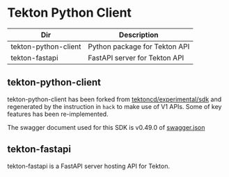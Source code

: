 # Tekton Python Client

| Dir  | Description                   |
|---|-------------------------------|
| tekton-python-client  | Python package for Tekton API |
| tekton-fastapi  | FastAPI server for Tekton API |


## tekton-python-client
tekton-python-client has been forked from [tektoncd/experimental/sdk](https://github.com/tektoncd/experimental/tree/main/sdk) and regenerated by the instruction in `hack` to make use of V1 APIs.
Some of key features has been re-implemented.

The swagger document used for this SDK is v0.49.0 of [swagger.json](https://github.com/tektoncd/pipeline/blob/release-v0.49.x/pkg/apis/pipeline/v1/swagger.json)


## tekton-fastapi
tekton-fastapi is a FastAPI server hosting API for Tekton.
